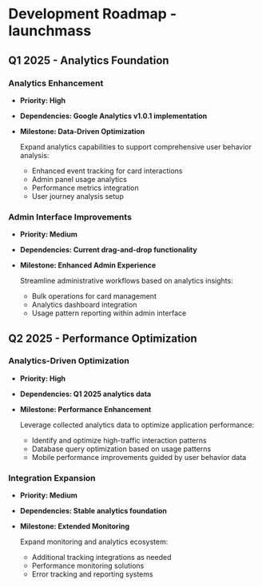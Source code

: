 # Development Roadmap - launchmass

## Q1 2025 - Analytics Foundation

### Analytics Enhancement
- **Priority: High**
- **Dependencies: Google Analytics v1.0.1 implementation**
- **Milestone: Data-Driven Optimization**
  
  Expand analytics capabilities to support comprehensive user behavior analysis:
  - Enhanced event tracking for card interactions
  - Admin panel usage analytics
  - Performance metrics integration
  - User journey analysis setup

### Admin Interface Improvements
- **Priority: Medium**
- **Dependencies: Current drag-and-drop functionality**
- **Milestone: Enhanced Admin Experience**

  Streamline administrative workflows based on analytics insights:
  - Bulk operations for card management
  - Analytics dashboard integration
  - Usage pattern reporting within admin interface

## Q2 2025 - Performance Optimization

### Analytics-Driven Optimization
- **Priority: High**
- **Dependencies: Q1 2025 analytics data**
- **Milestone: Performance Enhancement**

  Leverage collected analytics data to optimize application performance:
  - Identify and optimize high-traffic interaction patterns
  - Database query optimization based on usage patterns
  - Mobile performance improvements guided by user behavior data

### Integration Expansion
- **Priority: Medium**
- **Dependencies: Stable analytics foundation**
- **Milestone: Extended Monitoring**

  Expand monitoring and analytics ecosystem:
  - Additional tracking integrations as needed
  - Performance monitoring solutions
  - Error tracking and reporting systems
